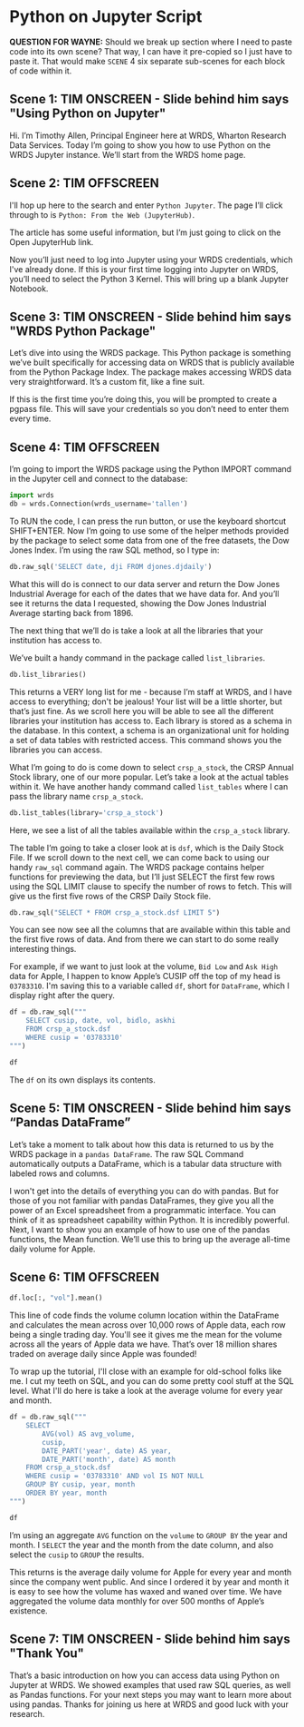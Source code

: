 # Python on Jupyter Script

**QUESTION FOR WAYNE:** Should we break up section where I need to paste code into its own scene? That way, I can have it pre-copied so I just have to paste it. That would make `SCENE` 4 six separate sub-scenes for each block of code within it.

## Scene 1: TIM ONSCREEN - Slide behind him says "Using Python on Jupyter"

Hi. I’m Timothy Allen, Principal Engineer here at WRDS, Wharton Research Data Services. Today I’m going to show you how to use Python on the WRDS Jupyter instance. We’ll start from the WRDS home page. 

## Scene 2: TIM OFFSCREEN

I'll hop up here to the search and enter `Python Jupyter`. The page I’ll click through to is `Python: From the Web (JupyterHub)`. 

The article has some useful information, but I’m just going to click on the Open JupyterHub link.  

Now you’ll just need to log into Jupyter using your WRDS credentials, which I've already done. If this is your first time logging into Jupyter on WRDS, you’ll need to select the Python 3 Kernel. This will bring up a blank Jupyter Notebook.  

## Scene 3: TIM ONSCREEN - Slide behind him says "WRDS Python Package"

Let’s dive into using the WRDS package. This Python package is something we’ve built specifically for accessing data on WRDS that is publicly available from the Python Package Index. The package makes accessing WRDS data very straightforward. It’s a custom fit, like a fine suit.  

If this is the first time you’re doing this, you will be prompted to create a pgpass file. This will save your credentials so you don’t need to enter them every time. 

## Scene 4: TIM OFFSCREEN

I’m going to import the WRDS package using the Python IMPORT command in the Jupyter cell and connect to the database:

```python
import wrds
db = wrds.Connection(wrds_username='tallen')
```

To RUN the code, I can press the run button, or use the keyboard shortcut SHIFT+ENTER. Now I’m going to use some of the helper methods provided by the package to select some data from one of the free datasets, the Dow Jones Index. I’m using the raw SQL method, so I type in:  

```python
db.raw_sql('SELECT date, dji FROM djones.djdaily') 
```

What this will do is connect to our data server and return the Dow Jones Industrial Average for each of the dates that we have data for. And you’ll see it returns the data I requested, showing the Dow Jones Industrial Average starting back from 1896.  

The next thing that we’ll do is take a look at all the libraries that your institution has access to.  

We’ve built a handy command in the package called `list_libraries`. 

```python
db.list_libraries() 
```

This returns a VERY long list for me - because I’m staff at WRDS, and I have access to everything; don't be jealous! Your list will be a little shorter, but that’s just fine. As we scroll here you will be able to see all the different libraries your institution has access to. Each library is stored as a schema in the database. In this context, a schema is an organizational unit for holding a set of data tables with restricted access. This command shows you the libraries you can access.  

What I’m going to do is come down to select `crsp_a_stock`, the CRSP Annual Stock library, one of our more popular. Let’s take a look at the actual tables within it. We have another handy command called `list_tables` where I can pass the library name `crsp_a_stock`. 

```python
db.list_tables(library='crsp_a_stock')
```

Here, we see a list of all the tables available within the `crsp_a_stock` library. 

The table I’m going to take a closer look at is `dsf`, which is the Daily Stock File. If we scroll down to the next cell, we can come back to using our handy `raw_sql` command again. The WRDS package contains helper functions for previewing the data, but I’ll just SELECT the first few rows using the SQL LIMIT clause to specify the number of rows to fetch. This will give us the first five rows of the CRSP Daily Stock file. 

```python
db.raw_sql("SELECT * FROM crsp_a_stock.dsf LIMIT 5")
```

You can see now see all the columns that are available within this table and the first five rows of data. And from there we can start to do some really interesting things.  

For example, if we want to just look at the volume, `Bid Low` and `Ask High` data for Apple, I happen to know Apple’s CUSIP off the top of my head is `03783310`. I'm saving this to a variable called `df`, short for `DataFrame`, which I display right after the query.

```python
df = db.raw_sql("""
    SELECT cusip, date, vol, bidlo, askhi
    FROM crsp_a_stock.dsf
    WHERE cusip = '03783310'
""")

df 
```

The `df` on its own displays its contents.

## Scene 5: TIM ONSCREEN - Slide behind him says “Pandas DataFrame”

Let’s take a moment to talk about how this data is returned to us by the WRDS package in a `pandas DataFrame`. The raw SQL Command automatically outputs a DataFrame, which is a tabular data structure with labeled rows and columns.   

I won't get into the details of everything you can do with pandas. But for those of you not familiar with pandas DataFrames, they give you all the power of an Excel spreadsheet from a programmatic interface. You can think of it as spreadsheet capability within Python. It is incredibly powerful. Next, I want to show you an example of how to use one of the pandas functions, the Mean function. We’ll use this to bring up the average all-time daily volume for Apple. 

## Scene 6: TIM OFFSCREEN

```python
df.loc[:, "vol"].mean() 
```

This line of code finds the volume column location within the DataFrame and calculates the mean across over 10,000 rows of Apple data, each row being a single trading day. You'll see it gives me the mean for the volume across all the years of Apple data we have. That’s over 18 million shares traded on average daily since Apple was founded! 

To wrap up the tutorial, I'll close with an example for old-school folks like me. I cut my teeth on SQL, and you can do some pretty cool stuff at the SQL level. What I'll do here is take a look at the average volume for every year and month. 

```python
df = db.raw_sql("""
    SELECT
        AVG(vol) AS avg_volume,
        cusip,
        DATE_PART('year', date) AS year,
        DATE_PART('month', date) AS month
    FROM crsp_a_stock.dsf
    WHERE cusip = '03783310' AND vol IS NOT NULL
    GROUP BY cusip, year, month
    ORDER BY year, month
""")

df
```

I’m using an aggregate `AVG` function on the `volume` to `GROUP BY` the year and month. I `SELECT` the year and the month from the date column, and also select the `cusip` to `GROUP` the results.  

This returns is the average daily volume for Apple for every year and month since the company went public. And since I ordered it by year and month it is easy to see how the volume has waxed and waned over time. We have aggregated the volume data monthly for over 500 months of Apple’s existence. 

## Scene 7: TIM ONSCREEN - Slide behind him says "Thank You"

That’s a basic introduction on how you can access data using Python on Jupyter at WRDS. We showed examples that used raw SQL queries, as well as Pandas functions. For your next steps you may want to learn more about using pandas. Thanks for joining us here at WRDS and good luck with your research. 
